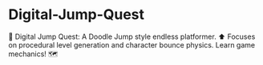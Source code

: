 # Digital-Jump-Quest
🐸 Digital Jump Quest: A Doodle Jump style endless platformer. ⬆️ Focuses on procedural level generation and character bounce physics. Learn game mechanics! 🗺️
